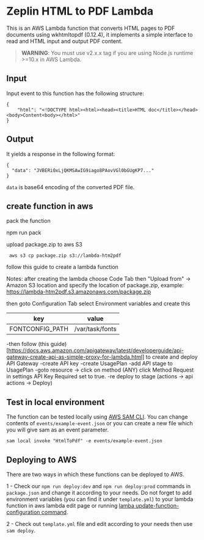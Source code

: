 # Zeplin HTML to PDF Lambda

This is an AWS Lambda function that converts HTML pages to PDF documents using wkhtmltopdf (0.12.4), it implements a simple interface to read and HTML input and output PDF content.

> **WARNING**: You must use v2.x.x tag if you are using Node.js runtime >=10.x in AWS Lambda.

## Input
Input event to this function has the following structure: 
```
{
    "html": "<!DOCTYPE html><html><head><title>HTML doc</title></head><body>Content<body></html>"
}
```


## Output
It yields a response in the following format: 
```
{
  "data": "JVBERi0xLjQKMSAwIG9iago8PAovVGl0bGUgKP7..."
}
```
`data` is base64 encoding of the converted PDF file. 

## create function in aws

pack the function

npm run pack

upload package.zip to aws S3

```
 aws s3 cp package.zip s3://lambda-htm2pdf
 ```

 follow this guide to create a lambda function 

 Notes: after creating the lambda choose Code Tab then "Upload from"  -> Amazon S3 location and specify the location of package.zip, example: https://lambda-htm2pdf.s3.amazonaws.com/package.zip

 then goto Configuration Tab select Environment variables and create this 

|key | value|
|----|------|
|FONTCONFIG_PATH|/var/task/fonts|

-then follow (this guide)[https://docs.aws.amazon.com/apigateway/latest/developerguide/api-gateway-create-api-as-simple-proxy-for-lambda.html] to create and deploy API Gateway
-create API key 
-create UsagePlan
-add API stage to UsagePlan
-goto resource -> click on method (ANY) click Method Request in settings API Key Required set to true.
-re deploy to stage (actions -> api actions -> Deploy)



## Test in local environment
The function can be tested locally using [AWS SAM CLI](https://docs.aws.amazon.com/serverless-application-model/latest/developerguide/serverless-sam-cli-command-reference.html). You can change contents of `events/example-event.json` or you can create a new file which you will give sam as an event parameter.

```
sam local invoke "HtmlToPdf" -e events/example-event.json
````

## Deploying to AWS
There are two ways in which these functions can be deployed to AWS.

1 - Check our `npm run deploy:dev` and `npm run deploy:prod` commands in `package.json` and change it according to your needs. Do not forget to add environment variables (you can find it under `template.yml`) to your lambda function in aws lambda edit page or running [lamba update-function-configuration command](https://docs.aws.amazon.com/cli/latest/reference/lambda/update-function-configuration.html).

2 - Check out `template.yml` file and edit according to your needs then use `sam deploy`.

